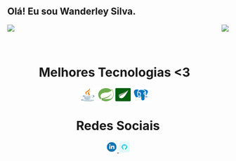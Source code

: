 ## Olá! Eu sou Wanderley Silva.

<div>
  
  <img  height="180em" src="https://github-readme-stats.vercel.app/api?username=wanderleySilva-silva&show_icons=true&theme=great-gatsby&include_all_commits=true&count_private=true"/>
  <img align="right" height="180em" src="https://github-readme-stats.vercel.app/api/top-langs/?username=wanderleySilva-silva&layout=compact&langs_count=16&theme=great-gatsby"/>
</div>
<br>

<div  align="center"> 
  <div style="display: inline_block"><br>
    <h1 align="center">Melhores Tecnologias <3</h1>
    <img align="center" height="30" width="40" alt="java-icon"  src="/java-svgrepo-com.png">
    <img align="center" height="30" width="35" alt="spring-icon" src="/spring-svgrepo-com.png">
    <img align="center" height="30" width="35" alt="thymeleaf-icon" src="/thymeleaf.png">
    <img align="center" height="30" width="40" alt="postgresql-icon" src="/icons8-postgreesql-96.png">
   </div>

  <h1 align="center">Redes Sociais</h1>
    <a href = "https://www.linkedin.com/in/jos%C3%A9-wanderley-pereira-da-silva-06b106a0/">
      <img width="25" src="/linkedin-1-svgrepo-com.png">
    </a>
    <a href = "https://github.com/wanderleySilva-silva">
      <img width="25" src="/icons8-github-64.png">
    </a>
</div>
